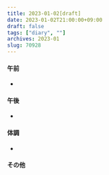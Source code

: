 ```yaml
---
title: 2023-01-02[draft]
date: 2023-01-02T21:00:00+09:00
draft: false
tags: ["diary", ""]
archives: 2023-01
slug: 70928
---
```

#### 午前
- 
#### 午後
- 
#### 体調
- 
#### その他